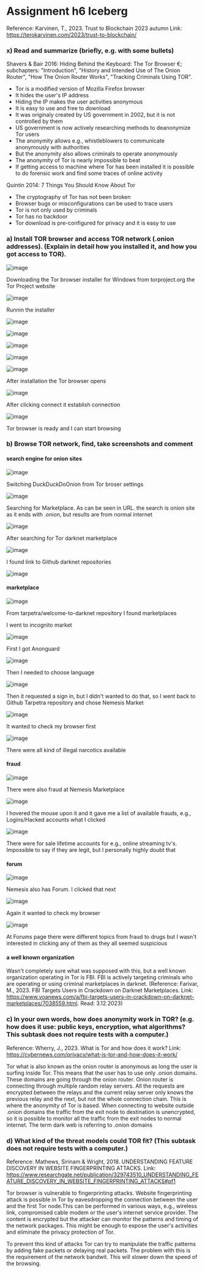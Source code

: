 # Assignment h6 Iceberg

Reference: Karvinen, T., 2023. Trust to Blockchain 2023 autumn Link: https://terokarvinen.com/2023/trust-to-blockchain/

### x) Read and summarize (briefly, e.g. with some bullets)

Shavers & Bair 2016: Hiding Behind the Keyboard: The Tor Browser €; subchapters: "Introduction", "History and Intended Use of The Onion Router", "How The Onion Router Works", "Tracking Criminals Using TOR".

-  Tor is a modified version of Mozilla  Firefox browser
-  It hides the user's IP address
-  Hiding the IP makes the user activities anonymous
-  It is easy to use and free to download
-  It was originaly created by US government in 2002, but it is not controlled by them
-  US government is now actively researching methods to deanonymize Tor users
-  The anonymity allows e.g., whistleblowers to communicate anonymously with authorities
-  But the anonymity also allows criminals to operate anonymously
-  The anonymity of Tor is nearly impossible to beat
-  If getting access to machine where Tor has been installed it is possible to do forensic work and find some traces of online activity

Quintin 2014: 7 Things You Should Know About Tor

- The cryptography of Tor has not been broken
- Browser bugs or misconfigurations can be used to trace users
- Tor is not only used by criminals
- Tor has no backdoor
- Tor download is pre-configured for privacy and it is easy to use

### a) Install TOR browser and access TOR network (.onion addresses). (Explain in detail how you installed it, and how you got access to TOR).

![image](https://github.com/a1600795/Trust2BlockChain/assets/149095048/f1b26d8a-e817-479f-9edb-aa684fb7e380)

Downloading the Tor browser installer for Windows from torproject.org the Tor Project website

![image](https://github.com/a1600795/Trust2BlockChain/assets/149095048/8491710a-2085-4aca-9ef5-1d8cdff6cdcc)

Runnin the installer

![image](https://github.com/a1600795/Trust2BlockChain/assets/149095048/070d3bd0-4ebc-4593-a9eb-f0214b32af75)

![image](https://github.com/a1600795/Trust2BlockChain/assets/149095048/4c4fad71-421e-463a-a003-9613b08ecea5)

![image](https://github.com/a1600795/Trust2BlockChain/assets/149095048/ec65f1da-e5a2-4950-a105-f9617ecce7a5)

![image](https://github.com/a1600795/Trust2BlockChain/assets/149095048/11cfc49e-af61-4f72-b97b-111eb4b3fe3d)

![image](https://github.com/a1600795/Trust2BlockChain/assets/149095048/e1127a8c-7355-46d4-8bff-82679e55c361)

After installation the Tor browser opens

![image](https://github.com/a1600795/Trust2BlockChain/assets/149095048/5b4a3293-32fc-4bc0-b351-012d4fb48c2c)

After clicking connect it establish connection

![image](https://github.com/a1600795/Trust2BlockChain/assets/149095048/8d48534d-e77c-4fac-80f4-003a236850b8)

Tor browser is ready and I can start browsing


### b) Browse TOR network, find, take screenshots and comment

#### search engine for onion sites

![image](https://github.com/a1600795/Trust2BlockChain/assets/149095048/88108c9c-aead-4c5e-9e80-8b69a0366e42)

Switching DuckDuckDoOnion from Tor broser settings

![image](https://github.com/a1600795/Trust2BlockChain/assets/149095048/f174b192-3f98-43f5-94a2-2e7a6d38bfa4)

Searching for Marketplace. As can be seen in URL. the search is onion site as it ends with .onion, but results are from normal internet

![image](https://github.com/a1600795/Trust2BlockChain/assets/149095048/25287b44-664e-432f-89d9-5a55abe5fdfe)

After searching for Tor darknet marketplace

![image](https://github.com/a1600795/Trust2BlockChain/assets/149095048/586a7b29-e0bc-4f08-abb4-80c228d73c53)

I found link to Github darknet repositories

![image](https://github.com/a1600795/Trust2BlockChain/assets/149095048/d1478770-d16d-43c1-a32d-2874581450fd)

#### marketplace

![image](https://github.com/a1600795/Trust2BlockChain/assets/149095048/bb69ff8c-0c24-4019-b10d-6819425f2a1b)

From tarpetra/welcome-to-darknet repository I found marketplaces

I went to incognito market

![image](https://github.com/a1600795/Trust2BlockChain/assets/149095048/cfb1a770-26d7-4bd7-8b3c-dbe38782c775)

First I got Anonguard

![image](https://github.com/a1600795/Trust2BlockChain/assets/149095048/42415726-b129-4b04-83ef-8dee6744bf89)

Then I needed to choose language

![image](https://github.com/a1600795/Trust2BlockChain/assets/149095048/e9bbb62c-df64-48db-8501-ed8817de802a)

Then it requested a sign in, but I didn't wanted to do that, so I went back to Github Tarpetra repository and chose Nemesis Market

![image](https://github.com/a1600795/Trust2BlockChain/assets/149095048/de8e145d-8f46-4e3a-8983-bb19f004d85f)

It wanted to check my browser first

![image](https://github.com/a1600795/Trust2BlockChain/assets/149095048/6c337bcf-8e33-45b8-9004-bf5ae6d3274b)

There were all kind of illegal narcotics available

#### fraud

![image](https://github.com/a1600795/Trust2BlockChain/assets/149095048/092ac159-d872-42fc-9d10-2f0a6ecfabd4)

There were also fraud at Nemesis Marketplace

![image](https://github.com/a1600795/Trust2BlockChain/assets/149095048/a29caf50-2749-46c4-92f3-343ef81a1852)

I hovered the mouse upon it and it gave me a list of available frauds, e.g., Logins/Hacked accounts what I clicked

![image](https://github.com/a1600795/Trust2BlockChain/assets/149095048/58bd7214-6c68-4b0c-87c1-980a7e1071df)

There were for sale lifetime accounts for e.g., online streaming tv's. Impossible to say if they are legit, but I personally highly doubt that

#### forum

![image](https://github.com/a1600795/Trust2BlockChain/assets/149095048/2c8d3c6d-c0e7-4854-89ab-629673b12b6c)

Nemesis also has Forum. I clicked that next

![image](https://github.com/a1600795/Trust2BlockChain/assets/149095048/81d74252-8b45-4a85-ac47-bd05fdf9c299)

Again it wanted to check my browser

![image](https://github.com/a1600795/Trust2BlockChain/assets/149095048/34f1714b-4097-4e6e-9d19-a8d4b8c8cdc6)

At Forums page there were different topics from fraud to drugs but I wasn't interested in clicking any of them as they all seemed suspicious

#### a well known organization

Wasn't completely sure what was supposed with this, but a well known organization operating in Tor is FBI. FBI is actively targeting criminals who are operating or using criminal marketplaces in darknet. (Reference: Farivar, M., 2023. FBI Targets Users in Crackdown on Darknet Marketplaces. Link: https://www.voanews.com/a/fbi-targets-users-in-crackdown-on-darknet-marketplaces/7038559.html. Read: 3.12.2023)


### c) In your own words, how does anonymity work in TOR? (e.g. how does it use: public keys, encryption, what algorithms? This subtask does not require tests with a computer.) 
Reference: Wherry, J., 2023. What is Tor and how does it work? Link: https://cybernews.com/privacy/what-is-tor-and-how-does-it-work/

Tor what is also known as the onion router is anonymous as long the user is surfing inside Tor. This means that the user has to use only .onion domains. These domains are going through the onion router. Onion router is connecting through multiple random relay servers. All the requests are encrypted between the relays and the current relay server only knows the previous relay and the next, but not the whole connection chain. This is where the anonymity of Tor is based. When connecting to website outside .onion domains the traffic from the exit node to destination is unencrypted, so it is possible to monitor all the traffic from the exit nodes to normal internet. The term dark web is referring to .onion domains 

### d) What kind of the threat models could TOR fit? (This subtask does not require tests with a computer.) 
Reference: Mathews, Sirinam & Wright, 2018. UNDERSTANDING FEATURE DISCOVERY IN WEBSITE FINGERPRINTING ATTACKS. Link: https://www.researchgate.net/publication/329743510_UNDERSTANDING_FEATURE_DISCOVERY_IN_WEBSITE_FINGERPRINTING_ATTACKS#pf1

Tor browser is vulnerable to fingerprinting attacks. Website fingerprinting attack is possible in Tor by eavesdropping the connection between the user and the first Tor node.This can be performed in various ways, e.g., wireless link, compromised cable modem or the user's internet service provider. The content is encrypted but the attacker can monitor the patterns and timing of the network packages. This might be enough to expose the user's activities and eliminate the privacy protection of Tor.

To prevent this kind of attacks Tor can try to manipulate the traffic patterns by adding fake packets or delaying real packets. The problem with this is the requirement of the network bandwit. This will slower down the speed of the browsing.
